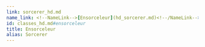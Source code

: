 ```yaml
---
link: sorcerer_hd.md
name_link: <!--NameLink-->[Ensorceleur](hd_sorcerer.md)<!--/NameLink-->
id: classes_hd.md#ensorceleur
title: Ensorceleur
alias: Sorcerer
---
```



